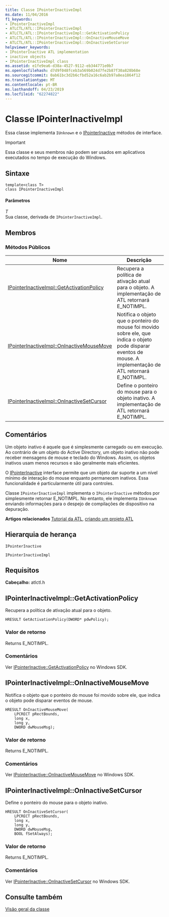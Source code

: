 ```yaml
---
title: Classe IPointerInactiveImpl
ms.date: 11/04/2016
f1_keywords:
- IPointerInactiveImpl
- ATLCTL/ATL::IPointerInactiveImpl
- ATLCTL/ATL::IPointerInactiveImpl::GetActivationPolicy
- ATLCTL/ATL::IPointerInactiveImpl::OnInactiveMouseMove
- ATLCTL/ATL::IPointerInactiveImpl::OnInactiveSetCursor
helpviewer_keywords:
- IPointerInactive ATL implementation
- inactive objects
- IPointerInactiveImpl class
ms.assetid: e1fe9ea6-d38a-4527-9112-eb344771e0b7
ms.openlocfilehash: d7d9f048fceb3a569b024d7fe2b87f30a828b68e
ms.sourcegitcommit: 0ab61bc3d2b6cfbd52a16c6ab2b97a8ea1864f12
ms.translationtype: MT
ms.contentlocale: pt-BR
ms.lasthandoff: 04/23/2019
ms.locfileid: "62274822"
---
```

# <a name="ipointerinactiveimpl-class"></a>Classe IPointerInactiveImpl

Essa classe implementa `IUnknown` e o [IPointerInactive](/windows/desktop/api/ocidl/nn-ocidl-ipointerinactive) métodos de interface.

> [!IMPORTANT]
>  Essa classe e seus membros não podem ser usados em aplicativos executados no tempo de execução do Windows.

## <a name="syntax"></a>Sintaxe

```
template<class T>
class IPointerInactiveImpl
```

#### <a name="parameters"></a>Parâmetros

*T*<br/>
Sua classe, derivada de `IPointerInactiveImpl`.

## <a name="members"></a>Membros

### <a name="public-methods"></a>Métodos Públicos

|Nome|Descrição|
|----------|-----------------|
|[IPointerInactiveImpl::GetActivationPolicy](#getactivationpolicy)|Recupera a política de ativação atual para o objeto. A implementação de ATL retornará E_NOTIMPL.|
|[IPointerInactiveImpl::OnInactiveMouseMove](#oninactivemousemove)|Notifica o objeto que o ponteiro do mouse foi movido sobre ele, que indica o objeto pode disparar eventos de mouse. A implementação de ATL retornará E_NOTIMPL.|
|[IPointerInactiveImpl::OnInactiveSetCursor](#oninactivesetcursor)|Define o ponteiro do mouse para o objeto inativo. A implementação de ATL retornará E_NOTIMPL.|

## <a name="remarks"></a>Comentários

Um objeto inativo é aquele que é simplesmente carregado ou em execução. Ao contrário de um objeto do Active Directory, um objeto inativo não pode receber mensagens de mouse e teclado do Windows. Assim, os objetos inativos usam menos recursos e são geralmente mais eficientes.

O [IPointerInactive](/windows/desktop/api/ocidl/nn-ocidl-ipointerinactive) interface permite que um objeto dar suporte a um nível mínimo de interação do mouse enquanto permanecem inativos. Essa funcionalidade é particularmente útil para controles.

Classe `IPointerInactiveImpl` implementa o `IPointerInactive` métodos por simplesmente retornar E_NOTIMPL. No entanto, ele implementa `IUnknown` enviando informações para o despejo de compilações de dispositivo na depuração.

**Artigos relacionados** [Tutorial da ATL](../../atl/active-template-library-atl-tutorial.md), [criando um projeto ATL](../../atl/reference/creating-an-atl-project.md)

## <a name="inheritance-hierarchy"></a>Hierarquia de herança

`IPointerInactive`

`IPointerInactiveImpl`

## <a name="requirements"></a>Requisitos

**Cabeçalho:** atlctl.h

##  <a name="getactivationpolicy"></a>  IPointerInactiveImpl::GetActivationPolicy

Recupera a política de ativação atual para o objeto.

```
HRESULT GetActivationPolicy(DWORD* pdwPolicy);
```

### <a name="return-value"></a>Valor de retorno

Returns E_NOTIMPL.

### <a name="remarks"></a>Comentários

Ver [IPointerInactive::GetActivationPolicy](/windows/desktop/api/ocidl/nf-ocidl-ipointerinactive-getactivationpolicy) no Windows SDK.

##  <a name="oninactivemousemove"></a>  IPointerInactiveImpl::OnInactiveMouseMove

Notifica o objeto que o ponteiro do mouse foi movido sobre ele, que indica o objeto pode disparar eventos de mouse.

```
HRESULT OnInactiveMouseMove(
    LPCRECT pRectBounds,
    long x,
    long y,
    DWORD dwMouseMsg);
```

### <a name="return-value"></a>Valor de retorno

Returns E_NOTIMPL.

### <a name="remarks"></a>Comentários

Ver [IPointerInactive::OnInactiveMouseMove](/windows/desktop/api/ocidl/nf-ocidl-ipointerinactive-oninactivemousemove) no Windows SDK.

##  <a name="oninactivesetcursor"></a>  IPointerInactiveImpl::OnInactiveSetCursor

Define o ponteiro do mouse para o objeto inativo.

```
HRESULT OnInactiveSetCursor(
    LPCRECT pRectBounds,
    long x,
    long y,
    DWORD dwMouseMsg,
    BOOL fSetAlways);
```

### <a name="return-value"></a>Valor de retorno

Returns E_NOTIMPL.

### <a name="remarks"></a>Comentários

Ver [IPointerInactive::OnInactiveSetCursor](/windows/desktop/api/ocidl/nf-ocidl-ipointerinactive-oninactivesetcursor) no Windows SDK.

## <a name="see-also"></a>Consulte também

[Visão geral da classe](../../atl/atl-class-overview.md)
